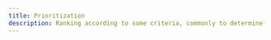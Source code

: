 ```yaml
---
title: Prioritization
description: Ranking according to some criteria, commonly to determine relative value of various features in a system.
---
```

